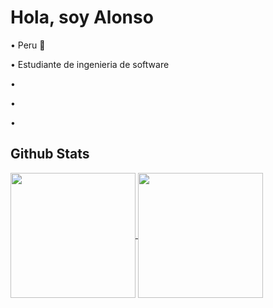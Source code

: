 
# Hola, soy Alonso
• Peru 📍

• Estudiante de ingenieria de software

• 

•

•

## Github Stats 

<a href="https://github.com/alonsolmz/github-readme-stats">
  <img height=200 align="center" src="https://github-readme-stats.vercel.app/api?username=alonsolmz" />
</a>



<a href="https://github.com/alonsolmz/convoychat">
  <img height=200 align="center" src="https://github-readme-stats.vercel.app/api/top-langs?username=alonsolmz&layout=compact&langs_count=8&card_width=320" />
</a>
